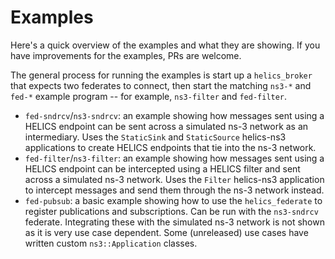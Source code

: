 # Examples

Here's a quick overview of the examples and what they are showing. If you have improvements for the examples,
PRs are welcome.

The general process for running the examples is start up a `helics_broker` that expects two federates to
connect, then start the matching `ns3-*` and `fed-*` example program -- for example, `ns3-filter` and
`fed-filter`.

* `fed-sndrcv`/`ns3-sndrcv`: an example showing how messages sent using a HELICS endpoint can be
   sent across a simulated ns-3 network as an intermediary. Uses the `StaticSink` and `StaticSource`
   helics-ns3 applications to create HELICS endpoints that tie into the ns-3 network.
* `fed-filter`/`ns3-filter`: an example showing how messages sent using a HELICS endpoint can be
   intercepted using a HELICS filter and sent across a simulated ns-3 network. Uses the `Filter`
   helics-ns3 application to intercept messages and send them through the ns-3 network instead.
* `fed-pubsub`: a basic example showing how to use the `helics_federate` to register
   publications and subscriptions. Can be run with the `ns3-sndrcv` federate. Integrating
   these with the simulated ns-3 network is not shown as it is very use case dependent.
   Some (unreleased) use cases have written custom `ns3::Application` classes.
